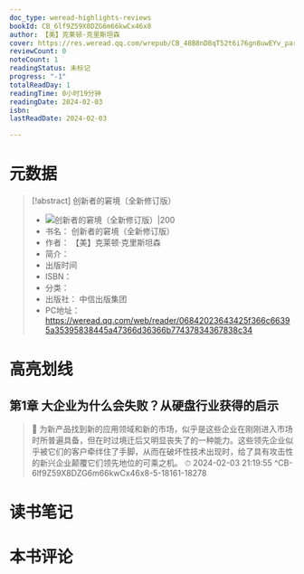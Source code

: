 ```yaml
---
doc_type: weread-highlights-reviews
bookId: CB_6lf9Z59X8DZG6m66kwCx46x8
author: 【美】克莱顿·克里斯坦森
cover: https://res.weread.qq.com/wrepub/CB_48B8nD8qT52t6i76gn8uwEYv_parsecover
reviewCount: 0
noteCount: 1
readingStatus: 未标记
progress: "-1"
totalReadDay: 1
readingTime: 0小时19分钟
readingDate: 2024-02-03
isbn: 
lastReadDate: 2024-02-03

---
```

# 元数据
> [!abstract] 创新者的窘境（全新修订版）
> - ![ 创新者的窘境（全新修订版）|200](https://res.weread.qq.com/wrepub/CB_48B8nD8qT52t6i76gn8uwEYv_parsecover)
> - 书名： 创新者的窘境（全新修订版）
> - 作者： 【美】克莱顿·克里斯坦森
> - 简介： 
> - 出版时间 
> - ISBN： 
> - 分类： 
> - 出版社： 中信出版集团
> - PC地址：https://weread.qq.com/web/reader/06842023643425f366c66395a35395838445a47366d36366b77437834367838c34

# 高亮划线

## 第1章 大企业为什么会失败？从硬盘行业获得的启示

> 📌 为新产品找到新的应用领域和新的市场，似乎是这些企业在刚刚进入市场时所普遍具备，但在时过境迁后又明显丧失了的一种能力。这些领先企业似乎被它们的客户牵绊住了手脚，从而在破坏性技术出现时，给了具有攻击性的新兴企业颠覆它们领先地位的可乘之机。 
> ⏱ 2024-02-03 21:19:55 ^CB-6lf9Z59X8DZG6m66kwCx46x8-5-18161-18278

# 读书笔记

# 本书评论
